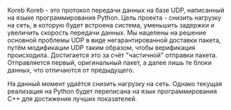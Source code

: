 Koreb
Koreb - это протокол передачи данных на базе UDP, написанный на языке программирования Python. 
Цель проекта - снизить нагрузку на сеть, в которую будет встроена система, уменьшить задержки и увеличить скорость передачи данных. Мы нацелены на решение основной проблемы UDP в виде негарантированной доставки пакета, путём модификации UDP таким образом, чтобы верификация происходила.
Достигается это за счёт "частичной" отправки пакета. Отправляется первый, оригинальный пакет, а далее лишь те блоки данных, что отличаются от предыдущего.

На данный момент удаётся снизить нагрузку на сеть. Однако текущая реализация на Python будет переписана на язык программирования C++ для достижения лучших показателей.
